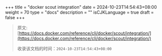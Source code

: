 +++
title = "docker scout integration"
date = 2024-10-23T14:54:43+08:00
weight = 70
type = "docs"
description = ""
isCJKLanguage = true
draft = false
+++

> 原文: [https://docs.docker.com/reference/cli/docker/scout/integration/](https://docs.docker.com/reference/cli/docker/scout/integration/)
>
> 收录该文档的时间：`2024-10-23T14:54:43+08:00`
